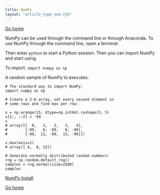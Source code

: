 ```yaml
---
title: NumPy
layout: "article_type_one.njk"
---
```

[Go home](/index.html)

NumPy can be used through the command line or through Anaconda. To use NumPy through the command line, open a terminal.

Then enter `python` to start a Python session. Then you can import NumPy and start using.

To import:
`import numpy as np`

A random sample of NumPy to executes:

```
# The standard way to import NumPy:
import numpy as np

# Create a 2-D array, set every second element in
# some rows and find max per row:

x = np.arange(15, dtype=np.int64).reshape(3, 5)
x[1:, ::2] = -99
x
# array([[  0,   1,   2,   3,   4],
#        [-99,   6, -99,   8, -99],
#        [-99,  11, -99,  13, -99]])

x.max(axis=1)
# array([ 4,  8, 13])

# Generate normally distributed random numbers:
rng = np.random.default_rng()
samples = rng.normal(size=2500)
samples
```

[NumPy Install](https://numpy.org/install/)

[Go home](/index.html)
